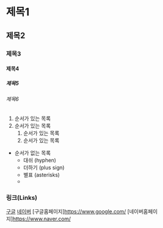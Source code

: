 # 제목1

## 제목2

### 제목3

#### 제목4

##### 제목5

###### 제목6

1. 순서가 있는 목록
2. 순서가 있는 목록
   1. 순서가 있는 목록
   2. 순서가 있는 목록

- 순서가 없는 목록
  - 대쉬 (hyphen)
  + 더하기 (plus sign)
  * 별표 (asterisks)
  * 
### 링크(Links)
[구글](https://www.google.com/)
[네이버](https://www.naver.com/)
[구글홈페이지]<https://www.google.com/>
[네이버홈페이지]<https://www.naver.com/>
